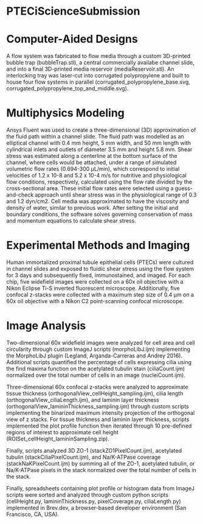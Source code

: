 # PTECiScienceSubmission

# Computer-Aided Designs

A flow system was fabricated to flow media through a custom 3D-printed bubble trap (bubbleTrap.stl), a central commercially availabe channel slide, and into a final 3D-printed media reservoir (mediaReservoir.stl). An interlocking tray was laser-cut into corrugated polypropylene and built to house four flow systems in parallel (corrugated_polypropylene_base.svg, corrugated_polypropylene_top_and_middle.svg).

# Multiphysics Modeling

Ansys Fluent was used to create a three-dimensional (3D) approximation of the fluid path within a channel slide. The fluid path was modelled as an elliptical channel with 0.4 mm height, 5 mm width, and 50 mm length with cylindrical inlets and outlets of diameter 3.5 mm and height 5.8 mm. Shear stress was estimated along a centerline at the bottom surface of the channel, where cells would be attached, under a range of simulated volumetric flow rates (0.694-300 µL/min), which correspond to initial velocities of 1.2 x 10-8 and 5.2 x 10-4 m/s for nutritive and physiological flow conditions, respectively, calculated using the flow rate divided by the cross-sectional area. These initial flow rates were selected using a guess-and-check approach until shear stress was in the physiological range of 0.3 and 1.2 dyn/cm2. Cell media was approximated to have the viscosity and density of water, similar to previous work. After setting the initial and boundary conditions, the software solves governing conservation of mass and momentum equations to calculate shear stress. 

# Experimental Methods and Imaging

Human immortalized proximal tubule epithelial cells (PTECs) were cultured in channel slides and exposed to fluidic shear stress using the flow system for 3 days and subsequently fixed, immunostained, and imaged. For each chip, five widefield images were collected on a 60x oil objective with a Nikon Eclipse Ti-S inverted fluorescent microscope. Additionally, five confocal z-stacks were collected with a maximum step size of 0.4 µm on a 60x oil objective with a Nikon C2 point-scanning confocal microscope. 

# Image Analysis

Two-dimensional 60x widefield images were analyzed for cell area and cell circularity through custom ImageJ scripts (morphoLibJ.ijm) implementing the MorphoLibJ plugin (Legland, Arganda-Carreras and Andrey 2016). Additional scripts quantified the percentage of cells expressing cilia using the find maxima function on the acetylated tubulin stain (ciliaCount.ijm) normalized over the total number of cells in an image (nucleiCount.ijm).  

Three-dimensional 60x confocal z-stacks were analyzed to approximate tissue thickness (orthogonalView_cellHeight_sampling.ijm), cilia length (orthogonalView_ciliaLength.ijm), and laminin layer thickness (orthogonalView_lamininThickness_sampling.ijm) through custom scripts implementing the binarized maximum intensity projection of the orthogonal view of z stacks. For tissue thickness and laminin layer thickness, scripts implemented the plot profile function then iterated through 10 pre-defined regions of interest to approximate cell height (ROISet_cellHeight_lamininSampling.zip). 

Finally, scripts analyzed 3D ZO-1 (stackZO1PixelCount.ijm), acetylated tubulin (stackCiliaPixelCount.ijm), and Na/K-ATPase coverage (stackNaKPixelCount.ijm) by summing all of the ZO-1, acetylated tubulin, or Na/K-ATPase pixels in the stack normalized over the total number of cells in the stack. 

Finally, spreadsheets containing plot profile or histogram data from ImageJ scripts were sorted and analyzed through custom python scripts (cellHeight.py, lamininThickness.py, pixelCoverage.py, ciliaLength.py) implemented in Brev.dev, a browser-based developer environment (San Francisco, CA, USA). 
